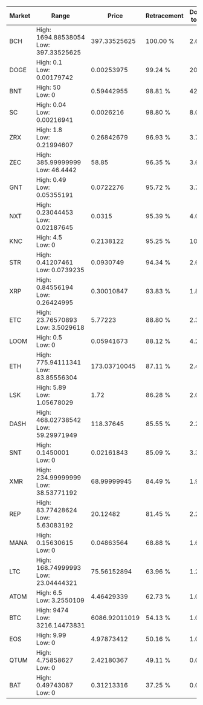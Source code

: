 | Market | Range | Price| Retracement | Doubles to 50% |
| --- | --- | --- | --- | --- |
| BCH | High: 1694.88538054<br />Low: 397.33525625 | 397.33525625 | 100.00 % | 2.63 |
| DOGE | High: 0.1<br />Low: 0.00179742 | 0.00253975 | 99.24 % | 20.04 |
| BNT | High: 50<br />Low: 0 | 0.59442955 | 98.81 % | 42.06 |
| SC | High: 0.04<br />Low: 0.00216941 | 0.0026216 | 98.80 % | 8.04 |
| ZRX | High: 1.8<br />Low: 0.21994607 | 0.26842679 | 96.93 % | 3.76 |
| ZEC | High: 385.99999999<br />Low: 46.4442 | 58.85 | 96.35 % | 3.67 |
| GNT | High: 0.49<br />Low: 0.05355191 | 0.0722276 | 95.72 % | 3.76 |
| NXT | High: 0.23044453<br />Low: 0.02187645 | 0.0315 | 95.39 % | 4.01 |
| KNC | High: 4.5<br />Low: 0 | 0.2138122 | 95.25 % | 10.52 |
| STR | High: 0.41207461<br />Low: 0.0739235 | 0.0930749 | 94.34 % | 2.61 |
| XRP | High: 0.84556194<br />Low: 0.26424995 | 0.30010847 | 93.83 % | 1.85 |
| ETC | High: 23.76570893<br />Low: 3.5029618 | 5.77223 | 88.80 % | 2.36 |
| LOOM | High: 0.5<br />Low: 0 | 0.05941673 | 88.12 % | 4.21 |
| ETH | High: 775.94111341<br />Low: 83.85556304 | 173.03710045 | 87.11 % | 2.48 |
| LSK | High: 5.89<br />Low: 1.05678029 | 1.72 | 86.28 % | 2.02 |
| DASH | High: 468.02738542<br />Low: 59.29971949 | 118.37645 | 85.55 % | 2.23 |
| SNT | High: 0.1450001<br />Low: 0 | 0.02161843 | 85.09 % | 3.35 |
| XMR | High: 234.99999999<br />Low: 38.53771192 | 68.99999945 | 84.49 % | 1.98 |
| REP | High: 83.77428624<br />Low: 5.63083192 | 20.12482 | 81.45 % | 2.22 |
| MANA | High: 0.15630615<br />Low: 0 | 0.04863564 | 68.88 % | 1.61 |
| LTC | High: 168.74999993<br />Low: 23.04444321 | 75.56152894 | 63.96 % | 1.27 |
| ATOM | High: 6.5<br />Low: 3.2550109 | 4.46429339 | 62.73 % | 1.09 |
| BTC | High: 9474<br />Low: 3216.14473831 | 6086.92011019 | 54.13 % | 1.04 |
| EOS | High: 9.99<br />Low: 0 | 4.97873412 | 50.16 % | 1.00 |
| QTUM | High: 4.75858627<br />Low: 0 | 2.42180367 | 49.11 % | 0.00 |
| BAT | High: 0.49743087<br />Low: 0 | 0.31213316 | 37.25 % | 0.00 |
